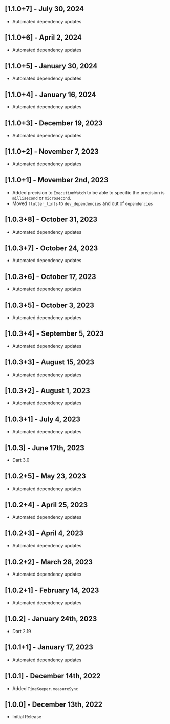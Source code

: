 ## [1.1.0+7] - July 30, 2024

* Automated dependency updates


## [1.1.0+6] - April 2, 2024

* Automated dependency updates


## [1.1.0+5] - January 30, 2024

* Automated dependency updates


## [1.1.0+4] - January 16, 2024

* Automated dependency updates


## [1.1.0+3] - December 19, 2023

* Automated dependency updates


## [1.1.0+2] - November 7, 2023

* Automated dependency updates


## [1.1.0+1] - Movember 2nd, 2023

* Added precision to `ExecutionWatch` to be able to specific the precision is `millisecond` or `microsecond`.
* Moved `flutter_lints` to `dev_dependencies` and out of `dependencies`

## [1.0.3+8] - October 31, 2023

* Automated dependency updates


## [1.0.3+7] - October 24, 2023

* Automated dependency updates


## [1.0.3+6] - October 17, 2023

* Automated dependency updates


## [1.0.3+5] - October 3, 2023

* Automated dependency updates


## [1.0.3+4] - September 5, 2023

* Automated dependency updates


## [1.0.3+3] - August 15, 2023

* Automated dependency updates


## [1.0.3+2] - August 1, 2023

* Automated dependency updates


## [1.0.3+1] - July 4, 2023

* Automated dependency updates


## [1.0.3] - June 17th, 2023

* Dart 3.0


## [1.0.2+5] - May 23, 2023

* Automated dependency updates


## [1.0.2+4] - April 25, 2023

* Automated dependency updates


## [1.0.2+3] - April 4, 2023

* Automated dependency updates


## [1.0.2+2] - March 28, 2023

* Automated dependency updates


## [1.0.2+1] - February 14, 2023

* Automated dependency updates


## [1.0.2] - January 24th, 2023

* Dart 2.19


## [1.0.1+1] - January 17, 2023

* Automated dependency updates


## [1.0.1] - December 14th, 2022

* Added `TimeKeeper.measureSync`


## [1.0.0] - December 13th, 2022

* Initial Release